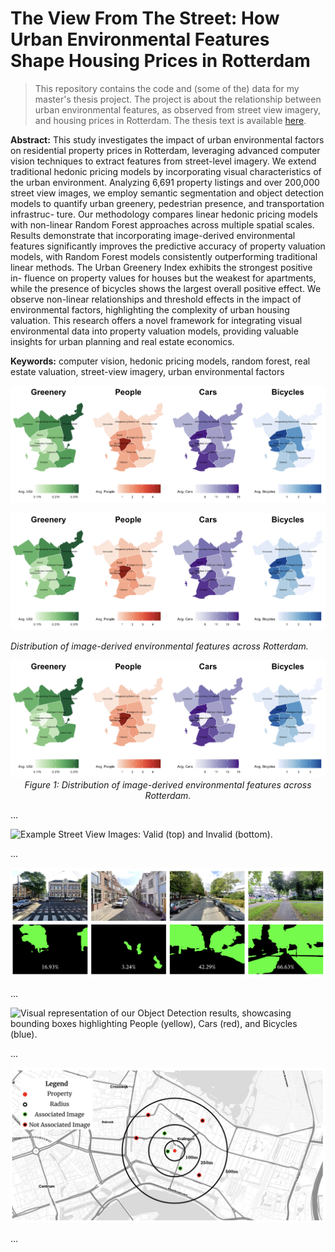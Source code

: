 # The View From The Street: How Urban Environmental Features Shape Housing Prices in Rotterdam

> This repository contains the code and (some of the) data for my master's thesis project. The project is about the relationship between urban environmental features, as observed from street view imagery, and housing prices in Rotterdam. The thesis text is available [here](./thesis_text.pdf).

**Abstract:** This study investigates the impact of urban environmental factors on residential property prices in Rotterdam, leveraging advanced computer vision techniques to extract features from street-level imagery. We extend traditional hedonic pricing models by incorporating visual characteristics of the urban environment. Analyzing 6,691 property listings and over 200,000 street view images, we employ semantic segmentation and object detection models to quantify urban greenery, pedestrian presence, and transportation infrastruc- ture. Our methodology compares linear hedonic pricing models with non-linear Random Forest approaches across multiple spatial scales. Results demonstrate that incorporating image-derived environmental features significantly improves the predictive accuracy of property valuation models, with Random Forest models consistently outperforming traditional linear methods. The Urban Greenery Index exhibits the strongest positive in- fluence on property values for houses but the weakest for apartments, while the presence of bicycles shows the largest overall positive effect. We observe non-linear relationships and threshold effects in the impact of environmental factors, highlighting the complexity of urban housing valuation. This research offers a novel framework for integrating visual environmental data into property valuation models, providing valuable insights for urban planning and real estate economics.

**Keywords:** computer vision, hedonic pricing models, random forest, real estate valuation, street-view imagery, urban environmental factors

![Distribution of image-derived environmental features across Rotterdam.](Data/resources/distribution_image_vars_rotterdam.png)

![Distribution of image-derived environmental features across Rotterdam.](Data/resources/distribution_image_vars_rotterdam.png)

*Distribution of image-derived environmental features across Rotterdam.*

<p align="center">
  <img src="Data/resources/distribution_image_vars_rotterdam.png" alt="Distribution of image-derived environmental features across Rotterdam.">
  <br>
  <em>Figure 1: Distribution of image-derived environmental features across Rotterdam.</em>
</p>



...

![Example Street View Images: Valid (top) and Invalid (bottom).](Data/resources/valid_invalid_images.png)

...

![Original Images (Top) and their Segmented Masks (Bottom) reveal the extent of greenery in different urban settings. The percentages represent the Urban Greenery Index (UGI) for each scene.](Data/resources/greenery_segmentation_images_masks.png)

...

![Visual representation of our Object Detection results, showcasing bounding boxes highlighting People (yellow), Cars (red), and Bicycles (blue).](Data/resources/object_detection_images_bboxes.png)

...

![Stylized visualization of the Spatial Association (with a chosen radius of 250m).](Data/resources/properties_images_assoc.png)

...